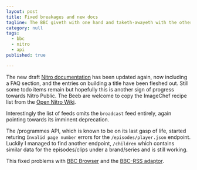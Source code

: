 ```yaml
---
layout: post
title: Fixed breakages and new docs
tagline: The BBC giveth with one hand and taketh-awayeth with the other
category: null
tags:
  - bbc
  - nitro
  - api
published: true

---
```

The new draft [Nitro documentation](https://developer.bbc.co.uk/content/programmes-api) has been updated again, now including a FAQ section, and the entries
on building a title have been fleshed out. Still some todo items remain but hopefully this is another sign of progress towards Nitro Public. The Beeb are
welcome to copy the ImageChef recipe list from the [Open Nitro Wiki](https://github.com/Mermade/bbcparse/wiki/ImageChef-recipes).

Interestingly the list of feeds omits the `broadcast` feed entirely, again pointing towards its imminent deprecation.

The /programmes API, which is known to be on its last gasp of life, started returing `Invalid page number` errors for the `/episodes/player.json` endpoint.
Luckily I managed to find another endpoint, `/children` which contains similar data for the episodes/clips under a brand/series and is still working.

This fixed problems with [BBC Browser](mermade.github.io/bbc/category.html) and the [BBC-RSS adaptor](bbc-rss.herokuapp.com).